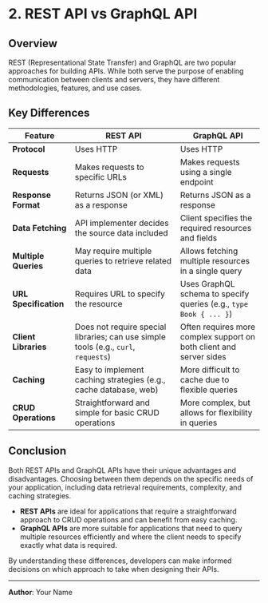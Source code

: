 # 2. REST API vs GraphQL API

## Overview
REST (Representational State Transfer) and GraphQL are two popular approaches for building APIs. While both serve the purpose of enabling communication between clients and servers, they have different methodologies, features, and use cases.

## Key Differences

| **Feature**                | **REST API**                                          | **GraphQL API**                                   |
|----------------------------|------------------------------------------------------|---------------------------------------------------|
| **Protocol**               | Uses HTTP                                           | Uses HTTP                                         |
| **Requests**               | Makes requests to specific URLs                      | Makes requests using a single endpoint            |
| **Response Format**        | Returns JSON (or XML) as a response                 | Returns JSON as a response                        |
| **Data Fetching**          | API implementer decides the source data included     | Client specifies the required resources and fields |
| **Multiple Queries**       | May require multiple queries to retrieve related data | Allows fetching multiple resources in a single query |
| **URL Specification**      | Requires URL to specify the resource                 | Uses GraphQL schema to specify queries (e.g., `type Book { ... }`) |
| **Client Libraries**       | Does not require special libraries; can use simple tools (e.g., `curl`, `requests`) | Often requires more complex support on both client and server sides |
| **Caching**                | Easy to implement caching strategies (e.g., cache database, web) | More difficult to cache due to flexible queries    |
| **CRUD Operations**        | Straightforward and simple for basic CRUD operations | More complex, but allows for flexibility in queries |

## Conclusion
Both REST APIs and GraphQL APIs have their unique advantages and disadvantages. Choosing between them depends on the specific needs of your application, including data retrieval requirements, complexity, and caching strategies.

- **REST APIs** are ideal for applications that require a straightforward approach to CRUD operations and can benefit from easy caching.
- **GraphQL APIs** are more suitable for applications that need to query multiple resources efficiently and where the client needs to specify exactly what data is required.

By understanding these differences, developers can make informed decisions on which approach to take when designing their APIs.

---
**Author**: Your Name
